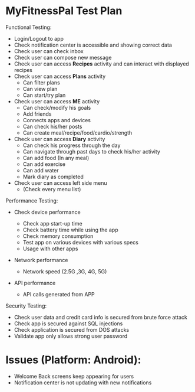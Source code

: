 # MyFitnessPal Test Plan

Functional Testing:

- Login/Logout to app
- Check notification center is accessible and showing correct data
- Check user can check inbox
- Check user can compose new message
- Check user can access **Recipes** activity and can interact with displayed recipes
- Check user can access **Plans** activity
  - Can filter plans
  - Can view plan
  - Can start/try plan
- Check user can access **ME** activity
  - Can check/modify his goals
  - Add friends
  - Connects apps and devices
  - Can check his/her posts
  - Can create meal/recipe/food/cardio/strength
- Check user can access **Diary** activity
  - Can check his progress through the day
  - Can navigate through past days to check his/her activity
  - Can add food (In any meal)
  - Can add exercise
  - Can add water
  - Mark diary as completed
- Check user can access left side menu
  - (Check every menu list)

Performance Testing:

- Check device performance
  - Check app start-up time
  - Check battery time while using the app
  - Check memory consumption
  - Test app on various devices with various specs
  - Usage with other apps

- Network performance
  - Network speed (2.5G ,3G, 4G, 5G)
- API performance
  - API calls generated from APP

Security Testing:

- Check user data and credit card info is secured from brute force attack
- Check app is secured against SQL injections
- Check application is secured from DOS attacks
- Validate app only allows strong user password

# Issues (Platform: Android):

- Welcome Back screens keep appearing for users
- Notification center is not updating with new notifications